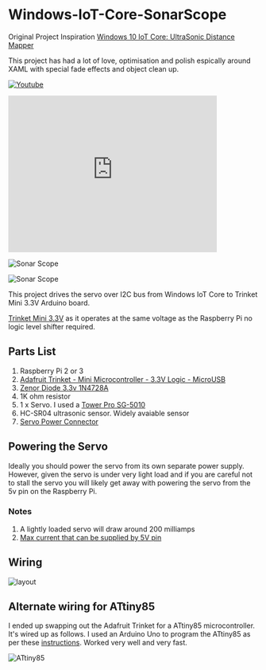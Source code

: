 # Windows-IoT-Core-SonarScope

Original Project Inspiration [Windows 10 IoT Core: UltraSonic Distance Mapper](https://microsoft.hackster.io/en-US/AnuragVasanwala/windows-10-iot-core-ultrasonic-distance-mapper-d94d63)

This project has had a lot of love, optimisation and polish espically around XAML with special fade effects and object clean up.


[![Youtube](https://raw.githubusercontent.com/gloveboxes/Windows-IoT-Core-SonarScope/master/Resources/YouTube.JPG)](https://youtu.be/GKRDX3nHlks)

<iframe width="420" height="315" src="https://www.youtube.com/embed/GKRDX3nHlks" frameborder="0" allowfullscreen></iframe>

![Sonar Scope](https://raw.githubusercontent.com/gloveboxes/Windows-IoT-Core-SonarScope/master/Resources/SonarScopeMiniTrinket3.3v.jpg)

![Sonar Scope](https://raw.githubusercontent.com/gloveboxes/Windows-IoT-Core-SonarScope/master/Resources/SonarScopeMiniTrinket3.3vAbove.jpg)

This project drives the servo over I2C bus from Windows IoT Core to Trinket Mini 3.3V Arduino board.

[Trinket Mini 3.3V](https://www.adafruit.com/products/1500) as it operates at the same voltage as the Raspberry Pi no logic level shifter required.




## Parts List

1. Raspberry Pi 2 or 3
2. [Adafruit Trinket - Mini Microcontroller - 3.3V Logic - MicroUSB](https://www.adafruit.com/products/1500)
3. [Zenor Diode 3.3v 1N4728A](http://au.rs-online.com/web/p/zener-diodes/8050034/)
4. 1K ohm resistor
5. 1 x Servo. I used a [Tower Pro SG-5010](https://www.adafruit.com/product/155)
6. HC-SR04 ultrasonic sensor. Widely avaiable sensor
7. [Servo Power Connector](https://www.jaycar.com.au/2-1mm-dc-socket-with-screw-terminals/p/PA3713)


## Powering the Servo

Ideally you should power the servo from its own separate power supply. However, given the servo is under very light load and if you are careful not to stall the servo you will likely get away with powering the servo from the 5v pin on the Raspberry Pi.

### Notes

1. A lightly loaded servo will draw around 200 milliamps
2. [Max current that can be supplied by 5V pin](http://raspberrypi.stackexchange.com/questions/42630/is-there-a-max-current-that-can-be-supplied-when-powering-the-pi-from-the-pins)


## Wiring

![layout](https://raw.githubusercontent.com/gloveboxes/Windows-IoT-Core-SonarScope/master/Resources/SonarScope_bb.jpg)

## Alternate wiring for ATtiny85

I ended up swapping out the Adafruit Trinket for a ATtiny85 microcontroller. It's wired up as follows. I used an Arduino Uno to program the ATtiny85 as per these [instructions](https://www.instructables.com/id/Program-an-ATtiny-with-Arduino/). Worked very well and very fast.

![ATtiny85](/Resources/Attiny85.jpg)